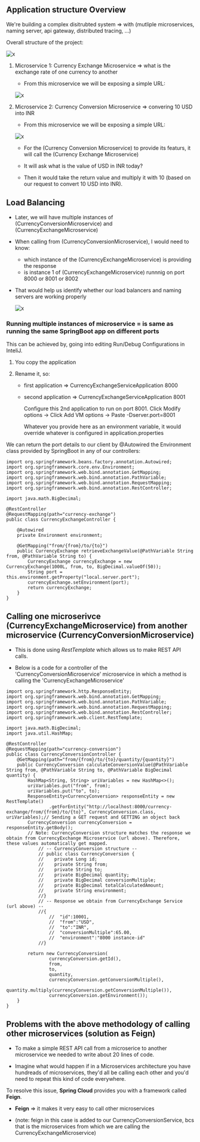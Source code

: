 ## Application structure Overview

We're building a complex disitrubted system => with (mutliple microservices, naming server, api gateway, distributed tracing, ...)

Overall structure of the project:

![x](../images/im6.png)

1. Microservice 1: Currency Exchange Microservice => what is the exchange rate of one currency to another

   - From this microservice we will be exposing a simple URL:

   ![x](../images/im5.png)

2. Microservice 2: Currency Conversion Microservice => convering 10 USD into INR

   - From this microservice we will be exposing a simple URL:

   ![x](../images/im7.png)

   - For the (Currency Conversion Microservice) to provide its featurs, it will call the (Currency Exchange Microservice)

   - It will ask what is the value of USD in INR today?

   - Then it would take the return value and multiply it with 10 (based on our request to convert 10 USD into INR).

## Load Balancing

- Later, we will have multiple instances of (CurrencyConversionMicroservice) and (CurrencyExchangeMicroservice)
- When calling from (CurrencyConversionMicroservice), I would need to know:
  - which instance of the (CurrencyExchangeMicroservice) is providing the response
  - is instance 1 of (CurrencyExchangeMicroservice) runnnig on port 8000 or 8001 or 8002
- That would help us identify whether our load balancers and naming servers are working properly

  ![x](../images/im8.png)

### Running multiple instances of microservice = is same as running the same SpringBoot app on different ports

This can be achieved by, going into editing Run/Debug Configurations in InteliJ.

1. You copy the application
2. Rename it, so:

   - first application => CurrencyExchangeServiceApplication 8000
   - second application => CurrencyExchangeServiceApplication 8001

     Configure this 2nd application to run on port 8001. Click Modify options -> Click Add VM options -> Paste -Dserver.port=8001

     Whatever you provide here as an environment variable, it would override whatever is configured in application.properties

We can return the port details to our client by @Autowired the Environment class provided by SpringBoot in any of our controllers:

```
import org.springframework.beans.factory.annotation.Autowired;
import org.springframework.core.env.Environment;
import org.springframework.web.bind.annotation.GetMapping;
import org.springframework.web.bind.annotation.PathVariable;
import org.springframework.web.bind.annotation.RequestMapping;
import org.springframework.web.bind.annotation.RestController;

import java.math.BigDecimal;

@RestController
@RequestMapping(path="currency-exchange")
public class CurrencyExchangeController {

    @Autowired
    private Environment environment;

    @GetMapping("from/{from}/to/{to}")
    public CurrencyExchange retrieveExchangeValue(@PathVariable String from, @PathVariable String to) {
        CurrencyExchange currencyExchange = new CurrencyExchange(1000L, from, to, BigDecimal.valueOf(50));
        String port = this.environment.getProperty("local.server.port");
        currencyExchange.setEnvironment(port);
        return currencyExchange;
    }
}
```

## Calling one microserivce (CurrencyExchangeMicroservice) from another microservice (CurrencyConversionMicroservice)

- This is done using _RestTemplate_ which allows us to make REST API calls.

- Below is a code for a controller of the 'CurrencyConversionMicroservice' microservice in which a method is calling the 'CurrencyExchangeMicroservice'

```
import org.springframework.http.ResponseEntity;
import org.springframework.web.bind.annotation.GetMapping;
import org.springframework.web.bind.annotation.PathVariable;
import org.springframework.web.bind.annotation.RequestMapping;
import org.springframework.web.bind.annotation.RestController;
import org.springframework.web.client.RestTemplate;

import java.math.BigDecimal;
import java.util.HashMap;

@RestController
@RequestMapping(path="currency-conversion")
public class CurrencyConversionController {
    @GetMapping(path="from/{from}/to/{to}/quantity/{quantity}")
    public CurrencyConversion calculateConversionValue(@PathVariable String from, @PathVariable String to, @PathVariable BigDecimal quantity) {
        HashMap<String, String> uriVariables = new HashMap<>();
        uriVariables.put("from", from);
        uriVariables.put("to", to);
        ResponseEntity<CurrencyConversion> responseEntity = new RestTemplate()
                .getForEntity("http://localhost:8000/currency-exchange/from/{from}/to/{to}", CurrencyConversion.class, uriVariables);// Sending a GET request and GETTING an object back
        CurrencyConversion currencyConversion = responseEntity.getBody();
        // Note: CurrencyConversion structure matches the response we obtain from CurrencyExchange Microservice (url above). Therefore, these values automatically get mapped.
            // -- CurrencyConversion structure --
            // public class CurrencyConversion {
            //    private Long id;
            //    private String from;
            //    private String to;
            //    private BigDecimal quantity;
            //    private BigDecimal conversionMultiple;
            //    private BigDecimal totalCalculatedAmount;
            //    private String environment;
            //}
            // -- Response we obtain from CurrencyExchange Service (url above) --
            //{
                //	"id":10001,
                //	"from":"USD",
                //	"to":"INR",
                //	"conversionMultiple":65.00,
                //	"environment":"8000 instance-id"
            //}

        return new CurrencyConversion(
                currencyConversion.getId(),
                from,
                to,
                quantity,
                currencyConversion.getConversionMultiple(),
                quantity.multiply(currencyConversion.getConversionMultiple()),
                currencyConversion.getEnvironment());
    }
}

```

## Problems with the above methodology of calling other microservices (solution as Feign)

- To make a simple REST API call from a microserice to another microservice we needed to write about 20 lines of code.

- Imagine what would happen if in a Microservices architecture you have hundreads of microservices, they'd all be calling each other and you'd need to repeat this kind of code everywhere.

To resolve this issue, **Spring Cloud** provides you with a framework called **Feign**.

- **Feign** => it makes it very easy to call other microservices

- (note: feign in this case is added to our CurrencyConversionService, bcs that is the microservices from which we are calling the CurrencyExchangeMicroservice)
